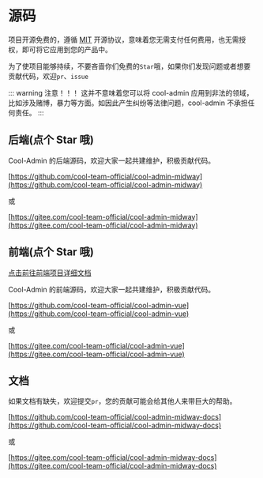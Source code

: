 # 源码

项目开源免费的，遵循 [MIT](https://baike.baidu.com/item/MIT%E8%AE%B8%E5%8F%AF%E8%AF%81/6671281) 开源协议，意味着您无需支付任何费用，也无需授权，即可将它应用到您的产品中。

为了使项目能够持续，不要吝啬你们免费的`Star`哦，如果你们发现问题或者想要贡献代码，欢迎`pr`、`issue`

::: warning 注意！！！
这并不意味着您可以将 cool-admin 应用到非法的领域，比如涉及赌博，暴力等方面。如因此产生纠纷等法律问题，cool-admin 不承担任何责任。
:::

## 后端(点个 Star 哦)

Cool-Admin 的后端源码，欢迎大家一起共建维护，积极贡献代码。

[https://github.com/cool-team-official/cool-admin-midway](https://github.com/cool-team-official/cool-admin-midway)

或

[https://gitee.com/cool-team-official/cool-admin-midway](https://gitee.com/cool-team-official/cool-admin-midway)

## 前端(点个 Star 哦)

[点击前往前端项目详细文档](https://vue.cool-admin.com)

Cool-Admin 的前端源码，欢迎大家一起共建维护，积极贡献代码。

[https://github.com/cool-team-official/cool-admin-vue](https://github.com/cool-team-official/cool-admin-vue)

或

[https://gitee.com/cool-team-official/cool-admin-vue](https://gitee.com/cool-team-official/cool-admin-vue)

## 文档

如果文档有缺失，欢迎提交`pr`，您的贡献可能会给其他人来带巨大的帮助。

[https://github.com/cool-team-official/cool-admin-midway-docs](https://github.com/cool-team-official/cool-admin-midway-docs)

或

[https://gitee.com/cool-team-official/cool-admin-midway-docs](https://gitee.com/cool-team-official/cool-admin-midway-docs)
